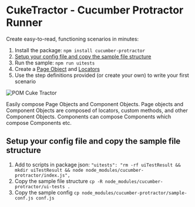 # CukeTractor - Cucumber Protractor Runner

Create easy-to-read, functioning scenarios in minutes:

1. Install the package: `npm install cucumber-protractor`
2. [Setup your config file and copy the sample file structure](#setup-your-config-file-and-copy-the-sample-file-structure)
3. Run the sample: `npm run uitests`
4. Create a [Page Object](https://www.protractortest.org/#/page-objects) and [Locators](https://www.protractortest.org/#/locators)
5. Use the step definitions provided (or create your own) to write your first scenario

![POM Cuke Tractor](https://raw.githubusercontent.com/canvaspixels/cucumber-protractor/master/pomCukeTractor.png)

Easily compose Page Objects and Component Objects. Page objects and Component Objects are composed of locators, custom methods, and other Component Objects. Components can compose Components which compose Components etc.


## Setup your config file and copy the sample file structure

1. Add to scripts in package json: `"uitests": "rm -rf uiTestResult && mkdir uiTestResult && node node_modules/cucumber-protractor/index.js",`
2. Copy the sample file structure `cp -R node_modules/cucumber-protractor/ui-tests .`
3. Copy the sample config `cp node_modules/cucumber-protractor/sample-conf.js conf.js`